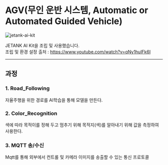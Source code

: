 # AGV(무인 운반 시스템, Automatic or Automated Guided Vehicle)

![jetank-ai-kit](https://github.com/homekepa/SSAFY_AGV/assets/91517560/6b5ff03c-475d-4a4e-8bf2-dd19113838de)

JETANK AI Kit을 조립 및 사용했습니다.<br>
조립 및 환경 설정 출처 : https://www.youtube.com/watch?v=qNy1hulFk6I <br>

---

## 과정

### 1. Road_Following
 자율주행을 위한 경로를 AI학습을 통해 모델을 만든다.

### 2. Color_Recognition
  색에 따라 목적이를 정해 두고 멈추기 위해 목적지(색)를 알아내기 위해 값을 측정하여 사용한다.

### 3. MQTT 송/수신
  Mqtt를 통해 외부에서 컨트롤 및 카메라 이미지를 송출할 수 있는 통신 프로토콜
